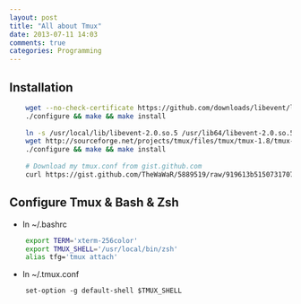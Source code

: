 ```yaml
---
layout: post
title: "All about Tmux"
date: 2013-07-11 14:03
comments: true
categories: Programming
---
```



Installation
------------
``` bash
    wget --no-check-certificate https://github.com/downloads/libevent/libevent/libevent-2.0.21-stable.tar.gz
    ./configure && make && make install
    
    ln -s /usr/local/lib/libevent-2.0.so.5 /usr/lib64/libevent-2.0.so.5
    wget http://sourceforge.net/projects/tmux/files/tmux/tmux-1.8/tmux-1.8.tar.gz
    ./configure && make && make install
    
    # Download my tmux.conf from gist.github.com
    curl https://gist.github.com/TheWaWaR/5889519/raw/919613b515073170780195a506b3ef639276a8b9/tmux.conf > ~/.tmux.conf
```


Configure Tmux & Bash & Zsh
---------------------------
- In ~/.bashrc
``` bash
    export TERM='xterm-256color'
    export TMUX_SHELL='/usr/local/bin/zsh'
    alias tfg='tmux attach'
``` 
  
- In ~/.tmux.conf
```
    set-option -g default-shell $TMUX_SHELL
```
